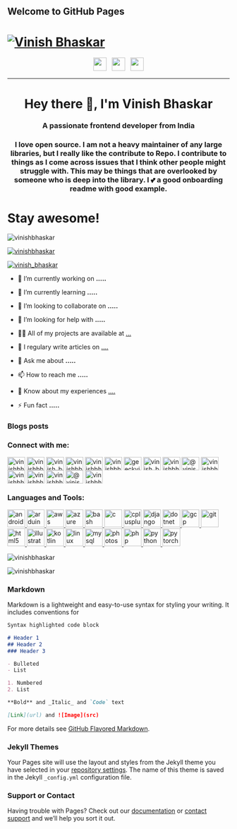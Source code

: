 ## Welcome to GitHub Pages

# [![Vinish Bhaskar](https://raw.githubusercontent.com/Vinishbhaskar/Vinishbhaskar/main/icon/vb-bannner-light.png)](https://vinishbhaskar.com)

<p align='center'>
<a href="https://twitter.com/vinish_bhaskar"><img height="30" src="https://github.com/WaylonWalker/WaylonWalker/blob/main/icon/twitter.png?raw=true"></a>&nbsp;&nbsp;
<a href="https://instagram.com/vinish_bhaskar"><img height="30" src="https://github.com/WaylonWalker/WaylonWalker/blob/main/icon/instagram.jpg?raw=true"></a>&nbsp;&nbsp;
<a href="https://www.linkedin.com/in/vinishbhaskar/"><img height="30" src="https://github.com/WaylonWalker/WaylonWalker/blob/main/icon/linkedin.png?raw=true"></a>
</p>

---

<h1 align="center">Hey there 👋, I'm Vinish Bhaskar</h1>
<h3 align="center">A passionate frontend developer from India</h3>
<h3 align="center">I love open source.  I am not a heavy maintainer of any large libraries, but I really like the contribute to Repo.  I contribute to things as I come across issues that I think other people might struggle with.  This may be things that are overlooked by someone who is deep into the library.  I 💕 a good onboarding readme with good example.</h3>

# Stay awesome!

<p align="left"> <img src="https://komarev.com/ghpvc/?username=vinishbhaskar&label=Profile%20views&color=0e75b6&style=flat" alt="vinishbhaskar" /> </p>

<p align="left"> <a href="https://github.com/ryo-ma/github-profile-trophy"><img src="https://github-profile-trophy.vercel.app/?username=vinishbhaskar" alt="vinishbhaskar" /></a> </p>

<p align="left"> <a href="https://twitter.com/vinish_bhaskar" target="blank"><img src="https://img.shields.io/twitter/follow/vinish_bhaskar?logo=twitter&style=for-the-badge" alt="vinish_bhaskar" /></a> </p>

- 🔭 I’m currently working on **.....**

- 🌱 I’m currently learning **.....**

- 👯 I’m looking to collaborate on **.....**

- 🤝 I’m looking for help with **.....**

- 👨‍💻 All of my projects are available at [...](...)

- 📝 I regulary write articles on [....](....)

- 💬 Ask me about **.....**

- 📫 How to reach me **.....**

- 📄 Know about my experiences [....](....)

- ⚡ Fun fact **.....**

### Blogs posts
<!-- BLOG-POST-LIST:START -->
<!-- BLOG-POST-LIST:END -->

<h3 align="left">Connect with me:</h3>
<p align="left">
<a href="https://codepen.io/vinishbhaskar" target="blank"><img align="center" src="https://cdn.jsdelivr.net/npm/simple-icons@3.0.1/icons/codepen.svg" alt="vinishbhaskar" height="30" width="40" /></a>
<a href="https://dev.to/vinishbhaskar" target="blank"><img align="center" src="https://cdn.jsdelivr.net/npm/simple-icons@3.0.1/icons/dev-dot-to.svg" alt="vinishbhaskar" height="30" width="40" /></a>
<a href="https://twitter.com/vinish_bhaskar" target="blank"><img align="center" src="https://cdn.jsdelivr.net/npm/simple-icons@3.0.1/icons/twitter.svg" alt="vinish_bhaskar" height="30" width="40" /></a>
<a href="https://linkedin.com/in/vinishbhaskar" target="blank"><img align="center" src="https://cdn.jsdelivr.net/npm/simple-icons@3.0.1/icons/linkedin.svg" alt="vinishbhaskar" height="30" width="40" /></a>
<a href="https://codesandbox.com/vinishbhaskar" target="blank"><img align="center" src="https://cdn.jsdelivr.net/npm/simple-icons@3.0.1/icons/codesandbox.svg" alt="vinishbhaskar" height="30" width="40" /></a>
<a href="https://kaggle.com/vinishbhaskar" target="blank"><img align="center" src="https://cdn.jsdelivr.net/npm/simple-icons@3.0.1/icons/kaggle.svg" alt="vinishbhaskar" height="30" width="40" /></a>
<a href="https://fb.com/geeckvinish" target="blank"><img align="center" src="https://cdn.jsdelivr.net/npm/simple-icons@3.0.1/icons/facebook.svg" alt="geeckvinish" height="30" width="40" /></a>
<a href="https://instagram.com/vinish_bhaskar" target="blank"><img align="center" src="https://cdn.jsdelivr.net/npm/simple-icons@3.0.1/icons/instagram.svg" alt="vinish_bhaskar" height="30" width="40" /></a>
<a href="https://www.behance.net/vinishbhaskar" target="blank"><img align="center" src="https://cdn.jsdelivr.net/npm/simple-icons@3.0.1/icons/behance.svg" alt="vinishbhaskar" height="30" width="40" /></a>
<a href="https://medium.com/@vinishbhaskar" target="blank"><img align="center" src="https://cdn.jsdelivr.net/npm/simple-icons@3.0.1/icons/medium.svg" alt="@vinishbhaskar" height="30" width="40" /></a>
<a href="https://www.codechef.com/users/vinishbhaskar" target="blank"><img align="center" src="https://cdn.jsdelivr.net/npm/simple-icons@3.1.0/icons/codechef.svg" alt="vinishbhaskar" height="30" width="40" /></a>
<a href="https://www.hackerrank.com/vinishbhaskar" target="blank"><img align="center" src="https://cdn.jsdelivr.net/npm/simple-icons@3.0.1/icons/hackerrank.svg" alt="vinishbhaskar" height="30" width="40" /></a>
<a href="https://codeforces.com/profile/vinishbhaskar" target="blank"><img align="center" src="https://cdn.jsdelivr.net/npm/simple-icons@3.0.1/icons/codeforces.svg" alt="vinishbhaskar" height="30" width="40" /></a>
<a href="https://www.leetcode.com/vinishbhaskar" target="blank"><img align="center" src="https://cdn.jsdelivr.net/npm/simple-icons@3.0.1/icons/leetcode.svg" alt="vinishbhaskar" height="30" width="40" /></a>
<a href="https://www.hackerearth.com/@vinishbhaskar" target="blank"><img align="center" src="https://cdn.jsdelivr.net/npm/simple-icons@3.0.1/icons/hackerearth.svg" alt="@vinishbhaskar" height="30" width="40" /></a>
<a href="https://www.topcoder.com/members/vinishbhaskar" target="blank"><img align="center" src="https://cdn.jsdelivr.net/npm/simple-icons@3.0.1/icons/topcoder.svg" alt="vinishbhaskar" height="30" width="40" /></a>
</p>

<h3 align="left">Languages and Tools:</h3>
<p align="left"> <a href="https://developer.android.com" target="_blank"> <img src="https://devicons.github.io/devicon/devicon.git/icons/android/android-original-wordmark.svg" alt="android" width="40" height="40"/> </a> <a href="https://www.arduino.cc/" target="_blank"> <img src="https://cdn.worldvectorlogo.com/logos/arduino-1.svg" alt="arduino" width="40" height="40"/> </a> <a href="https://aws.amazon.com" target="_blank"> <img src="https://devicons.github.io/devicon/devicon.git/icons/amazonwebservices/amazonwebservices-original-wordmark.svg" alt="aws" width="40" height="40"/> </a> <a href="https://azure.microsoft.com/en-in/" target="_blank"> <img src="https://www.vectorlogo.zone/logos/microsoft_azure/microsoft_azure-icon.svg" alt="azure" width="40" height="40"/> </a> <a href="https://www.gnu.org/software/bash/" target="_blank"> <img src="https://www.vectorlogo.zone/logos/gnu_bash/gnu_bash-icon.svg" alt="bash" width="40" height="40"/> </a> <a href="https://www.cprogramming.com/" target="_blank"> <img src="https://devicons.github.io/devicon/devicon.git/icons/c/c-original.svg" alt="c" width="40" height="40"/> </a> <a href="https://www.w3schools.com/cpp/" target="_blank"> <img src="https://devicons.github.io/devicon/devicon.git/icons/cplusplus/cplusplus-original.svg" alt="cplusplus" width="40" height="40"/> </a> <a href="https://www.djangoproject.com/" target="_blank"> <img src="https://devicons.github.io/devicon/devicon.git/icons/django/django-original.svg" alt="django" width="40" height="40"/> </a> <a href="https://dotnet.microsoft.com/" target="_blank"> <img src="https://devicons.github.io/devicon/devicon.git/icons/dot-net/dot-net-original-wordmark.svg" alt="dotnet" width="40" height="40"/> </a> <a href="https://cloud.google.com" target="_blank"> <img src="https://www.vectorlogo.zone/logos/google_cloud/google_cloud-icon.svg" alt="gcp" width="40" height="40"/> </a> <a href="https://git-scm.com/" target="_blank"> <img src="https://www.vectorlogo.zone/logos/git-scm/git-scm-icon.svg" alt="git" width="40" height="40"/> </a> <a href="https://www.w3.org/html/" target="_blank"> <img src="https://devicons.github.io/devicon/devicon.git/icons/html5/html5-original-wordmark.svg" alt="html5" width="40" height="40"/> </a> <a href="https://www.adobe.com/in/products/illustrator.html" target="_blank"> <img src="https://www.vectorlogo.zone/logos/adobe_illustrator/adobe_illustrator-icon.svg" alt="illustrator" width="40" height="40"/> </a> <a href="https://kotlinlang.org" target="_blank"> <img src="https://www.vectorlogo.zone/logos/kotlinlang/kotlinlang-icon.svg" alt="kotlin" width="40" height="40"/> </a> <a href="https://www.linux.org/" target="_blank"> <img src="https://devicons.github.io/devicon/devicon.git/icons/linux/linux-original.svg" alt="linux" width="40" height="40"/> </a> <a href="https://www.mysql.com/" target="_blank"> <img src="https://devicons.github.io/devicon/devicon.git/icons/mysql/mysql-original-wordmark.svg" alt="mysql" width="40" height="40"/> </a> <a href="https://www.photoshop.com/en" target="_blank"> <img src="https://devicons.github.io/devicon/devicon.git/icons/photoshop/photoshop-plain.svg" alt="photoshop" width="40" height="40"/> </a> <a href="https://www.php.net" target="_blank"> <img src="https://devicons.github.io/devicon/devicon.git/icons/php/php-original.svg" alt="php" width="40" height="40"/> </a> <a href="https://www.python.org" target="_blank"> <img src="https://devicons.github.io/devicon/devicon.git/icons/python/python-original.svg" alt="python" width="40" height="40"/> </a> <a href="https://pytorch.org/" target="_blank"> <img src="https://www.vectorlogo.zone/logos/pytorch/pytorch-icon.svg" alt="pytorch" width="40" height="40"/> </a> </p>


<p>&nbsp;<img align="left" src="https://github-readme-stats.vercel.app/api?username=Vinishbhaskar&show_icons=true&theme=radical" alt="vinishbhaskar" /></p>

<p><img align="center" src="https://github-readme-stats.vercel.app/api/top-langs?username=vinishbhaskar&show_icons=true&locale=en&layout=compact" alt="vinishbhaskar" /></p>


### Markdown

Markdown is a lightweight and easy-to-use syntax for styling your writing. It includes conventions for

```markdown
Syntax highlighted code block

# Header 1
## Header 2
### Header 3

- Bulleted
- List

1. Numbered
2. List

**Bold** and _Italic_ and `Code` text

[Link](url) and ![Image](src)
```

For more details see [GitHub Flavored Markdown](https://guides.github.com/features/mastering-markdown/).

### Jekyll Themes

Your Pages site will use the layout and styles from the Jekyll theme you have selected in your [repository settings](https://github.com/Vinishbhaskar/Vinishbhaskar.github.io/settings). The name of this theme is saved in the Jekyll `_config.yml` configuration file.

### Support or Contact

Having trouble with Pages? Check out our [documentation](https://docs.github.com/categories/github-pages-basics/) or [contact support](https://github.com/contact) and we’ll help you sort it out.
